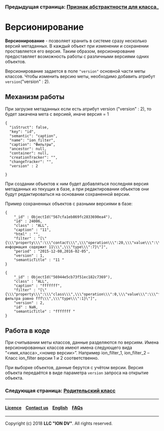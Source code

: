 ### Предыдущая страница: [Признак абстрактности для класса](/docs/ru/2_system_description/metadata_structure/meta_class/abstract.md)_
# Версионирование
 
 
 **Версионирование** - позволяет хранить в системе сразу несколько версий метаданных. В каждый объект при изменении и сохранении проставляется его версия. Таким образом, версионирование предоставляет возможность работы с различными версиями одних объектов.  
 
 Версионирование задается в поле `"version"` основной части меты классов. Чтобы изменить версию меты, необходимо добавить атрибут  `version`("version" : 2).
 
## Механизм работы
 При загрузке метаданных если есть атрибут  version ("version" : 2), то будет закачена мета с версией, иначе версия = 1 
 ```
 {
   "isStruct": false,
   "key": "id",
   "semantic": "caption",
   "name": "ion_filter",
   "caption": "Фильтры",
   "ancestor": null,
   "container": null,
   "creationTracker": "",
   "changeTracker": "",
   "version" : 2
  
 }
 
 ```
 
 При создании объектов к ним будет добавляться последняя версия метаданных из текущих в базе, а при редактировании объектов они будут редактироваться на основании сохраненной версии. 
 
 Пример сохраненных объектов с разными версиями в базе:
 ```
 {
     "_id" : ObjectId("567cfa1eb869fc2833690ea4"),
     "id" : 24006,
     "class" : "ALL",
     "caption" : "11",
     "html" : "",
     "filter" : "[\"{\\\"property\\\":\\\"contact\\\",\\\"operation\\\":20,\\\"value\\\":\\\"11\\\",\\\"title\\\":\\\"Контактная информация содержит 11\\\",\\\"type\\\":7}\"]",
     "period" : "2015-12-08,2016-02-05",
     "version" : 1,
     "semanticTitle" : "11 "
 }
 
 {
     "_id" : ObjectId("56944e5cb73f51ec182c7369"),
     "class" : "ALL",
     "caption" : "fffffff",
     "filter" : "[\"{\\\"property\\\":\\\"class\\\",\\\"operation\\\":0,\\\"value\\\":\\\"fff\\\",\\\"title\\\":\\\"Класс фильтра равно fff\\\",\\\"type\\\":1}\"]",
     "version" : 2,
     "id" : NaN,
     "semanticTitle" : "fffffff "
 }
 ```
 
 
## Работа в коде
 
При считывании меты классов, данные разделяются по версиям.  Имена версионированных классов имеют имена следующего вида “<имя_класса>_<номер версии>”. Например ion_filter_1, ion_filter_2 – Класс ion_filter версии 1 и 2 соответственно.  

При выборке объектов, данные берутся с учётом версии. Версия объекта передаётся в виде параметра `version` запроса на открытие объекта.


### Следующая страница: [Родительский класс](/docs/ru/2_system_description/metadata_structure/meta_class/ancestor.md)
--------------------------------------------------------------------------  


 #### [Licence](/LICENCE.md) &ensp;  [Contact us](https://iondv.com) &ensp;  [English](/docs/en/2_system_description/metadata_structure/meta_class/metaversion.md)   &ensp; [FAQs](/faqs.md)          



--------------------------------------------------------------------------  

Copyright (c) 2018 **LLC "ION DV"**.
All rights reserved. 